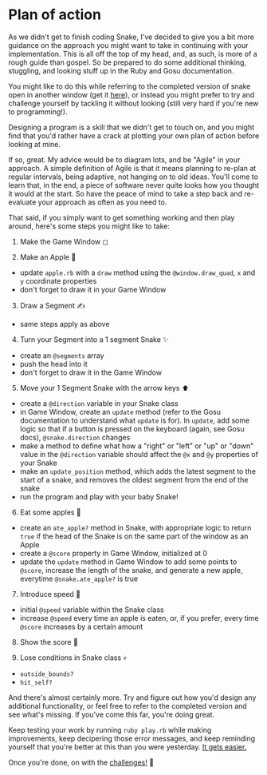 # Plan of action

As we didn't get to finish coding Snake, I've decided to give you a bit more guidance on the approach you might want to take in continuing with your implementation. This is all off the top of my head, and, as such, is more of a rough guide than gospel. So be prepared to do some additional thinking, stuggling, and looking stuff up in the Ruby and Gosu documentation.

You might like to do this while referring to the completed version of snake open in another window (get it [here](https://github.com/nazwhale/ruby-snake)), or instead you might prefer to try and challenge yourself by tackling it without looking (still very hard if you're new to programming!). 

Designing a program is a skill that we didn't get to touch on, and you might find that you'd rather have a crack at plotting your own plan of action before looking at mine.

If so, great. My advice would be to diagram lots, and be "Agile" in your approach. A simple definition of Agile is that it means planning to re-plan at regular intervals, being adaptive, not hanging on to old ideas. You'll come to learn that, in the end, a piece of software never quite looks how you thought it would at the start. So have the peace of mind to take a step back and re-evaluate your approach as often as you need to.

That said, if you simply want to get something working and then play around, here's some steps you might like to take:

1) Make the Game Window ◻

2) Make an Apple 🍎
- update `apple.rb` with a `draw` method using the `@window.draw_quad`, `x` and `y` coordinate properties
- don't forget to draw it in your Game Window

3) Draw a Segment ✍
- same steps apply as above

4) Turn your Segment into a 1 segment Snake ✨
- create an `@segments` array
- push the head into it
- don't forget to draw it in the Game Window

5) Move your 1 Segment Snake with the arrow keys ⬆
- create a `@direction` variable in your Snake class
- in Game Window, create an `update` method (refer to the Gosu documentation to understand what `update` is for). In `update`, add some logic so that if a button is pressed on the keyboard (again, see Gosu docs), `@snake.direction` changes
- make a method to define what how a "right" or "left" or "up" or "down" value in the `@direction` variable should affect the `@x` and `@y` properties of your Snake
- make an `update_position` method, which adds the latest segment to the start of a snake, and removes the oldest segment from the end of the snake
- run the program and play with your baby Snake!

6) Eat some apples 🍴
- create an `ate_apple?` method in Snake, with appropriate logic to return `true` if the head of the Snake is on the same part of the window as an Apple
- create a `@score` property in Game Window, initialized at 0
- update the `update` method in Game Window to add some points to `@score`, increase the length of the snake, and generate a new apple, everytime `@snake.ate_apple?` is true

7) Introduce speed 💨
- initial `@speed` variable within the Snake class
- increase `@speed` every time an apple is eaten, or, if you prefer, every time `@score` increases by a certain amount

8) Show the score 💯

9) Lose conditions in Snake class 💀
- `outside_bounds?`
- `hit_self?`

And there's almost certainly more. Try and figure out how you'd design any additional functionality, or feel free to refer to the completed version and see what's missing. If you've come this far, you're doing great.

Keep testing your work by running `ruby play.rb` while making improvements, keep decipering those error messages, and keep reminding yourself that you're better at this than you were yesterday. [It gets easier.](https://www.youtube.com/watch?v=R2_Mn-qRKjA)

Once you're done, on with the [challenges!](https://github.com/nazwhale/snakers-academy/blob/master/challenges.md) 🎉
